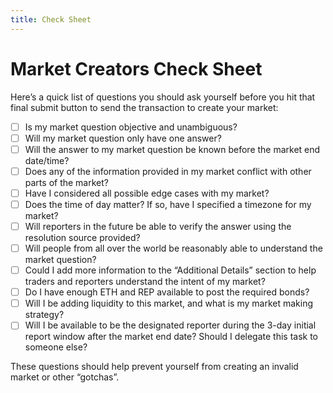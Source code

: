 ```yaml
---
title: Check Sheet
---
```

# Market Creators Check Sheet

Here’s a quick list of questions you should ask yourself before you hit that final submit button to send the transaction to create your market:

-[ ] Is my market question objective and unambiguous?
-[ ] Will my market question only have one answer?
-[ ] Will the answer to my market question be known before the market end date/time?
-[ ] Does any of the information provided in my market conflict with other parts of the market?
-[ ] Have I considered all possible edge cases with my market?
-[ ] Does the time of day matter? If so, have I specified a timezone for my market?
-[ ] Will reporters in the future be able to verify the answer using the resolution source provided?
-[ ] Will people from all over the world be reasonably able to understand the market question?
-[ ] Could I add more information to the “Additional Details” section to help traders and reporters understand the intent of my market?
-[ ] Do I have enough ETH and REP available to post the required bonds?
-[ ] Will I be adding liquidity to this market, and what is my market making strategy?
-[ ] Will I be available to be the designated reporter during the 3-day initial report window after the market end date? Should I delegate this task to someone else?

These questions should help prevent yourself from creating an invalid market or other “gotchas”.
